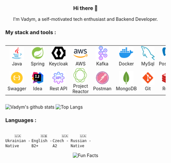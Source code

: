 <h3 align="center"> Hi there 👋</h3>

<p align="center">
I'm Vadym, a self-motivated tech enthusiast and Backend Developer.
</p>

### My stack and tools :

<div style="display: flex; align-items: flex-start; align: center">
<table align="center">
  <tr>
     <td align="center"  width="88">
         <img src="images/java.png" alt="Java" width="44" height="44"/>
      <br>Java
    </td>
    <td align="center" width="88">
        <img src="images/Spring.svg" alt="Spring" width="44" height="44"/>
      <br>Spring
    </td>
<td align="center" width="88">
         <img src="images/keycloak.svg" alt="Keycloak" width="44" height="44"/>
      <br>Keycloak
    </td>
    <td align="center" width="88">
        <img src="./images/aws.svg" alt="AWS" width="44" height="44"/>
      <br>AWS
    </td>
    <td align="center" width="88">
        <img src="./images/kafka.svg" alt="Kafka" width="44" height="44"/>
      <br>Kafka
    </td>
    <td align="center" width="88">
        <img src="./images/docker.svg" alt="Docker" width="44" height="44"/>
      <br>Docker
    </td>
    <td align="center" width="88">
        <img src="./images/mysql.png" alt="MySql" width="44" height="44"/>
      <br>MySql
    </td>
    <td align="center" width="88">
      <img src="./images/postgres.svg" alt="Postgres" width="44" height="44"/>
      <br>Postgres
    </td>
        <td align="center" width="88">
       <img src="./images/elasticsearch.svg" alt="Elasticsearch" width="44" height="44"/>
      <br>Elasticsearch
      </td>
  </tr>
    <td align="center" width="88">
        <img src="./images/Swagger.svg" alt="Swagger" width="44" height="44"/>
      <br>Swagger
    </td>
    <td align="center" width="88"> 
        <img src="./images/intellij-idea.svg" alt="IntelliJ Idea" width="44" height="44"/>
      <br>Idea
    </td>
    <td align="center"  width="88">
        <img src="./images/rest.png" alt="Rest API" width="44" height="44"/>
      <br>Rest API
    </td>
    <td align="center" width="88">
        <img src="./images/pr.png" alt="Project Reactor" width="44" height="44"/>
      <br>Project Reactor
    </td>
      <td align="center" width="88">
    <img src="./images/postman.svg" alt="Postman" width="44" height="44"/>
      <br>Postman
    </td>
      </td>
      <td align="center" width="88">
        <img src="./images/mongo.png" alt="MongoDB" width="44" height="44"/>
      <br>MongoDB
     </td>
     <td align="center" width="88">
        <img src="./images/git.svg" alt="Git" width="44" height="44"/>
      <br>Git
    </td>
  <td align="center" width="88">
        <img src="./images/Redis.svg" alt="Redis" width="44" height="44"/>
      <br>Redis
     </td>
  <td align="center" width="88">
        <img src="./images/grafana.svg" alt="Grafana" width="44" height="44"/>
      <br>Grafana
     </td>
</table>
</div>

![Vadym's github stats](https://github-readme-stats.vercel.app/api?username=vadym-ozi&show_icons=true&hide_border=true&theme=dark)
![Top Langs](https://github-readme-stats.vercel.app/api/top-langs/?username=vadym-ozi&layout=compact&theme=dark&hide_border=true)

### Languages :

<div style="display: flex; align-items: flex-start; align: center">
<table  align="center">
  <tr>
    
        🇺🇦 Ukrainian - Native
        
  </tr>

  <tr>
    
        🇬🇧 English - B2+
        
  </tr>

  <tr>
    
        🇺🇦 Czech - A2
        
  </tr>

  <tr>
    
        🇺🇦 Russian - Native
        
  </tr>
</table>
</div>

<div align=center> 
<img src="https://readme-typing-svg.herokuapp.com?color=%2336BCF7&size=30&center=true&vCenter=true&width=1000&height=50&lines=Fun+Facts:+;Love+joking,+got+a+great+sense+of+humor.+;" alt="Fun Facts" /> 
</div>
